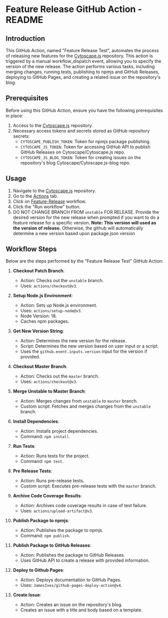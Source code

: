 # Feature Release GitHub Action - README

## Introduction

This GitHub Action, named "Feature Release Test", automates the process of releasing new features for the [Cytoscape.js](https://github.com/cytoscape/cytoscape.js) repository. This action is triggered by a manual workflow_dispatch event, allowing you to specify the version of the new release. The action performs various tasks, including merging changes, running tests, publishing to npmjs and GitHub Releases, deploying to GitHub Pages, and creating a related issue on the repository's blog.

## Prerequisites

Before using this GitHub Action, ensure you have the following prerequisites in place:

1. Access to the [Cytoscape.js](https://github.com/cytoscape/cytoscape.js) repository.
2. Necessary access tokens and secrets stored as GitHub repository secrets:
   - `CYTOSCAPE_PUBLISH_TOKEN`: Token for npmjs package publishing.
   - `CYTOSCAPE_JS_TOKEN`: Token for accessing GitHub API to publish GitHub Releases on Cytoscape/Cytoscape.js repo.
   - `CYTOSCAPE_JS_BLOG_TOKEN`: Token for creating issues on the repository's blog Cytoscape/Cytoscape.js-blog repo.

## Usage

1. Navigate to the [Cytoscape.js](https://github.com/cytoscape/cytoscape.js) repository.
2. Go to the [Actions](https://github.com/cytoscape/cytoscape.js/actions) tab.
3. Click on [Feature-Release](https://github.com/cytoscape/cytoscape.js/actions/workflows/feature-release-test.yml) workflow.
4. Click the "Run workflow" button.
5. DO NOT CHANGE BRANCH FROM `unstable` FOR RELEASE. Provide the desired version for the new release when prompted if you want to do a feature release for a specific version. **Note: This version will used as the version of release.** Otherwise, the github will automatically determine a new version based upon package.json version

## Workflow Steps

Below are the steps performed by the "Feature Release Test" GitHub Action:

1. **Checkout Patch Branch**:
   - Action: Checks out the `unstable` branch.
   - Uses: `actions/checkout@v3`.

2. **Setup Node.js Environment**:
   - Action: Sets up Node.js environment.
   - Uses: `actions/setup-node@v3`.
   - Node Version: 18.
   - Caches npm packages.

3. **Get New Version String**:
   - Action: Determines the new version for the release.
   - Script: Determines the new version based on user input or a script.
   - Uses the `github.event.inputs.version` input for the version if provided.

4. **Checkout Master Branch**:
   - Action: Checks out the `master` branch.
   - Uses: `actions/checkout@v3`.

5. **Merge Unstable to Master Branch**:
   - Action: Merges changes from `unstable` to `master` branch.
   - Custom script: Fetches and merges changes from the `unstable` branch.

6. **Install Dependencies**:
   - Action: Installs project dependencies.
   - Command: `npm install`.

7. **Run Tests**:
   - Action: Runs tests for the project.
   - Command: `npm test`.

8. **Pre Release Tests**:
   - Action: Runs pre-release tests.
   - Custom script: Executes pre-release tests with the `master` branch.

9. **Archive Code Coverage Results**:
   - Action: Archives code coverage results in case of test failure.
   - Uses: `actions/upload-artifact@v3`.

10. **Publish Package to npmjs**:
    - Action: Publishes the package to npmjs.
    - Command: `npm publish`.

11. **Publish Package to GitHub Releases**:
    - Action: Publishes the package to GitHub Releases.
    - Uses GitHub API to create a release with provided information.

12. **Deploy to Github Pages**:
    - Action: Deploys documentation to GitHub Pages.
    - Uses: `JamesIves/github-pages-deploy-action@v4`.

13. **Create Issue**:
    - Action: Creates an issue on the repository's blog.
    - Creates an issue with a title and body based on a template.

